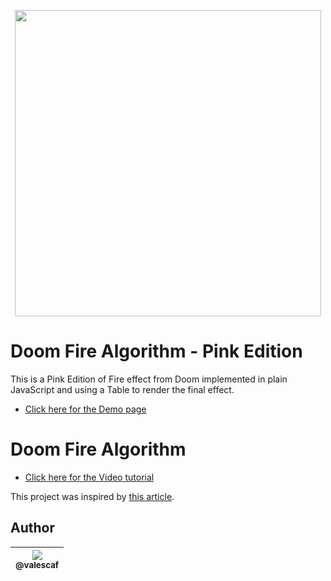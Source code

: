<p align="center">
  <a href="https://github.com/valescaf/doom-fire-algorithm/blob/add-pink/playground/1st-implementation-with-tables-pinkedition/doom-pinkedition.PNG">
    <img src="https://github.com/valescaf/doom-fire-algorithm/blob/add-pink/playground/1st-implementation-with-tables-pinkedition/doom-pinkedition.PNG" width="490">
  </a>
</p>

# Doom Fire Algorithm - Pink Edition
This is a Pink Edition of Fire effect from Doom implemented in plain JavaScript and using a Table to render the final effect.

- [Click here for the Demo page](https://filipedeschamps.github.io/doom-fire-algorithm/playground/1st-implementation-with-tables/)

# Doom Fire Algorithm

- [Click here for the Video tutorial](https://www.youtube.com/watch?v=HCjDjsHPOco)

This project was inspired by [this article](http://fabiensanglard.net/doom_fire_psx/).

## Author

| [<img src="https://avatars2.githubusercontent.com/u/20388235?v=3&s=115"><br><sub>@valescaf</sub>](https://github.com/valescaf) |
| :---: |
